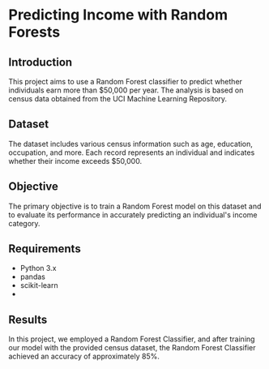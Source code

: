 # Predicting Income with Random Forests

## Introduction
This project aims to use a Random Forest classifier to predict whether individuals earn more than $50,000 per year. The analysis is based on census data obtained from the UCI Machine Learning Repository.

## Dataset
The dataset includes various census information such as age, education, occupation, and more. Each record represents an individual and indicates whether their income exceeds $50,000.

## Objective
The primary objective is to train a Random Forest model on this dataset and to evaluate its performance in accurately predicting an individual's income category.

## Requirements
- Python 3.x
- pandas
- scikit-learn
- 
## Results
In this project, we employed a Random Forest Classifier, and after training our model with the provided census dataset, the Random Forest Classifier achieved an accuracy of approximately 85%.
